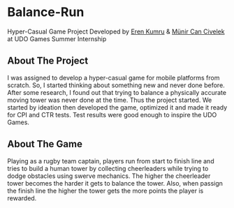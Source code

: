 # Balance-Run
Hyper-Casual Game Project Developed by [Eren Kumru](https://github.com/ErenKumru) & [Münir Can Civelek](https://github.com/munircan) at UDO Games Summer Internship

## About The Project
I was assigned to develop a hyper-casual game for mobile platforms from scratch. So, I started thinking about something new and never done before. 
After some research, I found out that trying to balance a physically accurate moving tower was never done at the time. Thus the project started.
We started by ideation then developed the game, optimized it and made it ready for CPI and CTR tests. Test results were good enough to inspire the UDO Games.

## About The Game
Playing as a rugby team captain, players run from start to finish line and tries to build a human tower by collecting cheerleaders while trying to dodge obstacles using swerve mechanics.
The higher the cheerleader tower becomes the harder it gets to balance the tower. Also, when passign the finish line the higher the tower gets the more points the player is rewarded.
